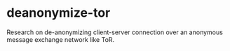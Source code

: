 # deanonymize-tor
Research on de-anonymizing client-server connection over an anonymous message exchange network like ToR.
